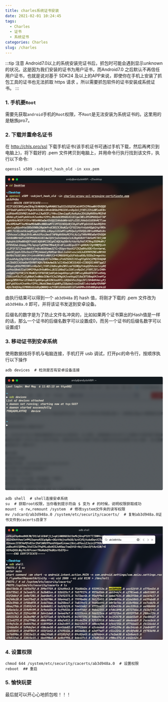 ```yaml
---
title: charles系统证书安装
date: 2021-02-01 10:24:45
tags: 
  - Charles
  - 证书
  - 系统证书
categories: Charles
slug: /charles
---
```


:::tip 注意
Android7.0以上的系统安装完证书后，抓包时可能会遇到显示unknown的状况。这是因为我们安装的证书为用户证书，而Android7.0 之后默认不再信任用户证书，也就是说对基于 SDK24 及以上的APP来说，即使你在手机上安装了抓包工具的证书也无法抓取 https 请求 。所以需要抓包软件的证书安装成系统证书。
:::

### 1. 手机要`Root`

需要先获取`android`手机的`Root`权限，不`Root`是无法安装为系统证书的。这里用的是魅族pro7。

### 2. 下载并重命名证书

在 http://chls.pro/ssl 下载手机证书(该手机证书可通过手机下载，然后再拷贝到电脑上)，将下载好的 .pem 文件拷贝到电脑上，并用命令行执行找到该文件，执行以下命令:

```shell
openssl x509 -subject_hash_old -in xxx.pem
```



![adbhash](https://raw.githubusercontent.com/aaaaaAndy/picture/main/images/20210201102608.png)


由执行结果可以得到一个 `ab3d948a` 的 hash 值，将刚才下载的 .pem 文件改为 `ab3d948a.0` 即可，并将该证书发送到安卓设备。

后缀名的数字是为了防止文件名冲突的，比如如果两个证书算出的Hash值是一样的话，那么一个证书的后缀名数字可以设置成0，而另一个证书的后缀名数字可以设置成1

### 3. 移动证书到安卓系统

使用数据线将手机与电脑连接，手机打开 usb 调试，打开pc的命令行，按顺序执行以下操作

```shell
adb devices  # 检测是否有安卓设备连接
```

![adbdevices](https://raw.githubusercontent.com/aaaaaAndy/picture/main/images/20210201102925.png)

```shell
adb shell  # shell连接安卓系统
su  # 获取root权限，当你看到提示符由 $ 变为 # 的时候，说明权限获取成功
mount -o rw,remount /system	 # 修改system文件夹的读写权限
mv /sdcard/ab3d948a.0 /system/etc/security/cacerts/  # 复制ab3d948a.0证书文件到cacerts目录下
```

![adbls](https://raw.githubusercontent.com/aaaaaAndy/picture/main/images/20210201102952.png)

### 4. 设置权限

```shell
chmod 644 /system/etc/security/cacerts/ab3d948a.0  # 设置权限
reboot  ## 重启
```

### 5. 愉快玩耍

最后就可以开心心地抓包啦！！！

